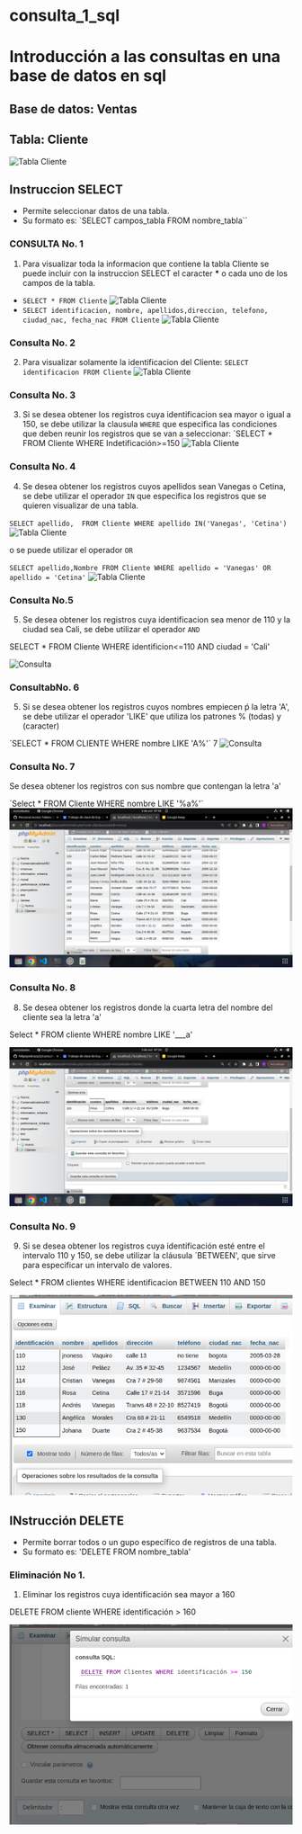 # consulta_1_sql
# Introducción a las consultas en una base de datos en sql

## Base de datos: Ventas
## Tabla: Cliente

![Tabla Cliente](tabla_cliente.png "Tabla Cliente")

## Instruccion SELECT
- Permite seleccionar datos de una tabla.
- Su formato es: `SELECT campos_tabla FROM nombre_tabla``

### CONSULTA No. 1
1. Para visualizar toda la informacion que contiene la tabla Cliente se puede incluir con la instruccion SELECT el caracter **\*** o cada uno de los campos de la tabla.

- `SELECT * FROM Cliente`
![Tabla Cliente](cliente1_1.png "Tabla consulta1_2")
- `SELECT identificacion, nombre, apellidos,direccion, telefono, ciudad_nac, fecha_nac FROM Cliente`
![Tabla Cliente](consulta1_2.png "Tabla consulta 2")

### Consulta No. 2

2. Para visualizar solamente la identificacion del Cliente: `SELECT identificacion FROM Cliente`
![Tabla Cliente](consulta2.png "Tabla consulta 2")

### Consulta No. 3

3. Si se desea obtener los registros cuya identificacion sea mayor o igual a 150, se debe utilizar la clausula `WHERE` que especifica las condiciones que deben reunir los registros que se van a seleccionar: `SELECT * FROM Cliente WHERE Indetificación>=150
![Tabla Cliente](consulta3.png "Tabla consulta 3")


### Consulta No. 4 

4. Se desea obtener los registros cuyos apellidos sean Vanegas o Cetina, se debe utilizar el operador `IN` que especifica los registros que se quieren visualizar de una tabla.

`SELECT apellido,  FROM Cliente WHERE apellido IN('Vanegas', 'Cetina')`
![Tabla Cliente](consulta4_1.png "Tabla consulta 4_1")


o se puede utilizar el operador `OR`

`SELECT apellido,Nombre FROM Cliente WHERE apellido = 'Vanegas' OR apellido = 'Cetina'` 
![Tabla Cliente](consulta4.png "Tabla consulta 4_2")

### Consulta No.5

5. Se desea obtener los registros cuya identificacion sea menor de 110 y la ciudad sea Cali, se debe utilizar el operador `AND`

SELECT * FROM Cliente WHERE identificion<=110 AND ciudad = 'Cali'

![Consulta](consulta5.png "consulta 5")

### ConsultabNo. 6 
5. Si se desea obtener los registros cuyos nombres empiecen ṕ la letra 'A', se debe utilizar el operador 'LIKE' que utiliza los patrones % (todas) y (caracter)

´SELECT * FROM CLIENTE WHERE nombre LIKE 'A%'´
7
![Consulta](consulta5.png "consulta 6")

### Consulta No. 7
Se desea obtener los registros con sus nombre que contengan la letra 'a'

´Select * FROM Cliente WHERE nombre LIKE '%a%'´
![Consulta](/7.png "consulta 7")

### Consulta No. 8

8. Se desea obtener los registros donde la cuarta letra del nombre del cliente sea la letra 'a'

Select * FROM cliente   WHERE nombre LIKE '___a'

![Consulta](/8.png "consulta 8")

### Consulta No. 9

9. Si se desea obtener los registros cuya identificación esté entre el intervalo 110 y 150, se debe utilizar la cláusula ´BETWEEN', que sirve para especificar un intervalo de valores.

Select * FROM clientes WHERE identificacion BETWEEN 110 AND 150 

![Consulta](/9.png "consulta 9")

## INstrucción DELETE 
- Permite borrar todos o un gupo específico de registros de una tabla.
- Su formato es: 'DELETE FROM nombre_tabla'

### Eliminación No 1.

1. Eliminar los registros cuya identificación sea mayor a 160 

DELETE FROM cliente WHERE identificación > 160


![Consulta](/delete.png "consulta de eliminación")